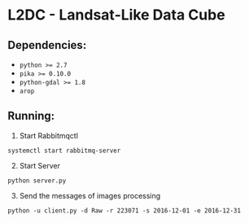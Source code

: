 # L2DC - Landsat-Like Data Cube

## Dependencies:
 - `python >= 2.7`
 - `pika >= 0.10.0`
 - `python-gdal >= 1.8`
 - `arop`

## Running:
 1. Start Rabbitmqctl
 ```
 systemctl start rabbitmq-server
 ```
 2. Start Server
 ```
 python server.py
 ```
 3. Send the messages of images processing
 ```
 python -u client.py -d Raw -r 223071 -s 2016-12-01 -e 2016-12-31
 ```